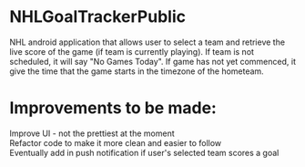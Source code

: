 # NHLGoalTrackerPublic

NHL android application that allows user to select a team and retrieve the live score of the game (if team is currently playing). If team is not scheduled, it will say "No Games Today". If game has not yet commenced, it give the time that the game starts in the timezone of the hometeam. 

# Improvements to be made:
Improve UI - not the prettiest at the moment <br />
Refactor code to make it more clean and easier to follow <br />
Eventually add in push notification if user's selected team scores a goal <br />
